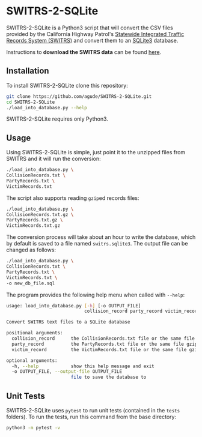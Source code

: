 # SWITRS-2-SQLite

SWITRS-2-SQLite is a Python3 script that will convert the CSV files
provided by the California Highway Patrol's [Statewide Integrated Traffic
Records System (SWITRS)](http://iswitrs.chp.ca.gov/Reports/jsp/userLogin.jsp)
and convert them to an [SQLite3](https://www.sqlite.org/) database.

Instructions to **download the SWITRS data** can be found
[here](requesting_data.md).

## Installation

To install SWITRS-2-SQLite clone this repository:

```bash
git clone https://github.com/agude/SWITRS-2-SQLite.git
cd SWITRS-2-SQLite
./load_into_database.py --help
```

SWITRS-2-SQLite requires only Python3.

## Usage

Using SWITRS-2-SQLite is simple, just point it to the unzipped files from
SWITRS and it will run the conversion:

```bash
./load_into_database.py \
CollisionRecords.txt \
PartyRecords.txt \
VictimRecords.txt
```

The script also supports reading `gzip`ed records files:

```bash
./load_into_database.py \
CollisionRecords.txt.gz \
PartyRecords.txt.gz \
VictimRecords.txt.gz
```

The conversion process will take about an hour to write the database, which by
default is saved to a file named `switrs.sqlite3`. The output file can be
changed as follows:

```bash
./load_into_database.py \
CollisionRecords.txt \
PartyRecords.txt \
VictimRecords.txt \
-o new_db_file.sql
```

The program provides the following help menu when called with `--help`:

```bash
usage: load_into_database.py [-h] [-o OUTPUT_FILE]
                             collision_record party_record victim_record

Convert SWITRS text files to a SQLite database

positional arguments:
  collision_record      the CollisionRecords.txt file or the same file gzipped
  party_record          the PartyRecords.txt file or the same file gzipped
  victim_record         the VictimRecords.txt file or the same file gzipped

optional arguments:
  -h, --help            show this help message and exit
  -o OUTPUT_FILE, --output-file OUTPUT_FILE
                        file to save the database to
```

## Unit Tests

SWITRS-2-SQLite uses `pytest` to run unit tests (contained in the `tests`
folders). To run the tests, run this command from the base directory:

```bash
python3 -m pytest -v
```
